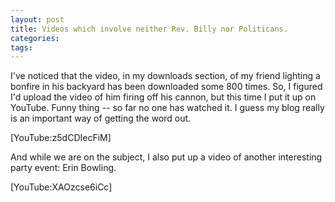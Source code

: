 ```yaml
---
layout: post
title: Videos which involve neither Rev. Billy nor Politicans.
categories: 
tags: 
---
```


I've noticed that the video, in my downloads section, of my friend lighting a bonfire in his backyard has been downloaded some 800 times.  So, I figured I'd upload the video of him firing off his cannon, but this time I put it up on YouTube.  Funny thing -- so far no one has watched it.   I guess my blog really is an important way of getting the word out.

[YouTube:z5dCDIecFiM]

And while we are on the subject, I also put up a video of another interesting party event: Erin Bowling.

[YouTube:XAOzcse6iCc]